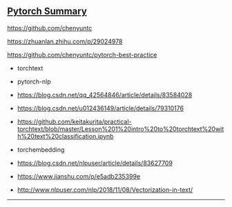 ## [Pytorch Summary][1]
https://github.com/chenyuntc

https://zhuanlan.zhihu.com/p/29024978

https://github.com/chenyuntc/pytorch-best-practice

  
- torchtext
- pytorch-nlp
- https://blog.csdn.net/qq_42564846/article/details/83584028
- https://blog.csdn.net/u012436149/article/details/79310176
- https://github.com/keitakurita/practical-torchtext/blob/master/Lesson%201%20intro%20to%20torchtext%20with%20text%20classification.ipynb

- torchembedding
- https://blog.csdn.net/nlpuser/article/details/83627709

- https://www.jianshu.com/p/e5adb235399e

- http://www.nlpuser.com/nlp/2018/11/08/Vectorization-in-text/

---
[1]: https://github.com/sksq96/pytorch-summary
